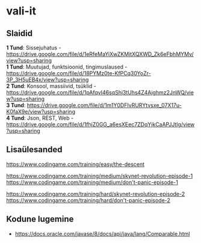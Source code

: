 # vali-it

## Slaidid
**1 Tund**: Sissejuhatus - https://drive.google.com/file/d/1eRfeMaYiXwZKMitXQXWD_Zk6eFbhMYMv/view?usp=sharing  
**1 Tund**: Muutujad, funktsioonid, tingimuslaused - https://drive.google.com/file/d/18PYMz0te-KfPCq30YoZr-3P_3H5uEB4x/view?usp=sharing  
**2 Tund**: Konsool, massiivid, tsüklid - https://drive.google.com/file/d/1pAfqyI46sqShj3tUhs4Z4Ajghmz2JnWQ/view?usp=sharing  
**3 Tund**: https://drive.google.com/file/d/1m1Y0DFIvRURYtvsxe_07X17u-K0faX9e/view?usp=sharing  
**4 Tund**: Json, REST, Web - https://drive.google.com/file/d/1fhjZ0GG_a6esXEec7ZDqYjkCaAPJJtIg/view?usp=sharing  
## Lisaülesanded
https://www.codingame.com/training/easy/the-descent  

https://www.codingame.com/training/medium/skynet-revolution-episode-1  
https://www.codingame.com/training/medium/don't-panic-episode-1  

https://www.codingame.com/training/hard/skynet-revolution-episode-2  
https://www.codingame.com/training/hard/don't-panic-episode-2  

## Kodune lugemine
* https://docs.oracle.com/javase/8/docs/api/java/lang/Comparable.html   
